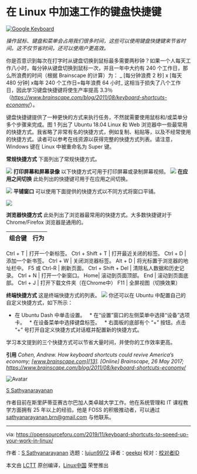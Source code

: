 [#]: collector: (lujun9972)
[#]: translator: (geekpi)
[#]: reviewer: ( )
[#]: publisher: ( )
[#]: url: ( )
[#]: subject: (Keyboard Shortcuts to Speed Up Your Work in Linux)
[#]: via: (https://opensourceforu.com/2019/11/keyboard-shortcuts-to-speed-up-your-work-in-linux/)
[#]: author: (S Sathyanarayanan https://opensourceforu.com/author/s-sathyanarayanan/)

在 Linux 中加速工作的键盘快捷键
======

[![Google Keyboard][1]][2]

_操作鼠标、键盘和菜单会占用我们很多时间，这些可以使用键盘快捷键来节省时间。这不仅节省时间，还可以使用户更高效。_

你是否意识到每次在打字时从键盘切换到鼠标最多需要两秒钟？如果一个人每天工作八小时，每分钟从键盘切换到鼠标一次，并且一年中大约有 240 个工作日，那么所浪费的时间（根据 Brainscape 的计算）为：
_ [每分钟浪费 2 秒] x [每天 480 分钟] x每年 240 个工作日=每年浪费 64 小时_
这相当于损失了八个工作日，因此学习键盘快捷键将使生产率提高 3.3％（_<https://www.brainscape.com/blog/2011/08/keyboard-shortcuts-economy/>_）。

键盘快捷键提供了一种更快的方式来执行任务，不然就需要使用鼠标和/或菜单分多个步骤来完成。图 1 列出了 Ubuntu 18.04 Linux 和 Web 浏览器中一些最常用的快捷方式。我省略了非常有名的快捷方式，例如复制、粘贴等，以及不经常使用的快捷方式。读者可以参考在线资源以获得完整的快捷方式列表。请注意，Windows 键在 Linux 中被重命名为 Super 键。

**常规快捷方式**
下面列出了常规快捷方式。

[![][3]][4]
**打印屏幕和屏幕录像**
以下快捷方式可用于打印屏幕或录制屏幕视频。
[![][5]][6]
**在应用之间切换**
此处列出的快捷键可用于在应用之间切换。

[![][7]][8]
**平铺窗口**
可以使用下面提供的快捷方式以不同方式将窗口平铺。

[![][9]][10]

**浏览器快捷方式**
此处列出了浏览器最常用的快捷方式。大多数快捷键对于 Chrome/Firefox 浏览器是通用的。

**组合键** | **行为**
---|---

Ctrl + T | 打开一个新标签。
Ctrl + Shift + T | 打开最近关闭的标签。
Ctrl + D | 添加一个新书签。
Ctrl + W | 关闭浏览器标签。
Alt + D | 将光标置于浏览器的地址栏中。
F5 或 Ctrl-R | 刷新页面。
Ctrl + Shift + Del | 清除私人数据和历史记录。
Ctrl + N | 打开一个新窗口。
Home| 滚动到页面顶部。
End | 滚动到页面底部。
Ctrl + J | 打开下载文件夹（在Chrome中）
F11 | 全屏视图（切换效果）

**终端快捷方式**
这是终端快捷方式的列表。
[![][11]][12]
你还可以在 Ubuntu 中配置自己的自定义快捷方式，如下所示：


  * 在 Ubuntu Dash 中单击设置。
  * 在“设置”窗口的左侧菜单中选择“设备”选项卡。
  * 在设备菜单中选择键盘标签。
  * 右面板的底部有个 “+” 按钮。点击 “+” 号打开自定义快捷方式对话框并配置新的快捷方式。



学习本文提到的三个快捷方式可以节省大量时间，并使你的工作效率更高。

**引用**
_Cohen, Andrew. How keyboard shortcuts could revive America’s economy; [www.brainscape.com][13]. [Online] Brainscape, 26 May 2017; <https://www.brainscape.com/blog/2011/08/keyboard-shortcuts-economy/>_

![Avatar][14]

[S Sathyanarayanan][15]

作者目前在斯里萨蒂亚赛古尔巴加人类卓越大学工作。他在系统管理和 IT 课程教学方面拥有 25 年以上的经验。他是 FOSS 的积极推动者，可以通过 [sathyanarayanan.brn@gmail.com][16] 与他联系。

--------------------------------------------------------------------------------

via: https://opensourceforu.com/2019/11/keyboard-shortcuts-to-speed-up-your-work-in-linux/

作者：[S Sathyanarayanan][a]
选题：[lujun9972][b]
译者：[geekpi](https://github.com/geekpi)
校对：[校对者ID](https://github.com/校对者ID)

本文由 [LCTT](https://github.com/LCTT/TranslateProject) 原创编译，[Linux中国](https://linux.cn/) 荣誉推出

[a]: https://opensourceforu.com/author/s-sathyanarayanan/
[b]: https://github.com/lujun9972
[1]: https://i1.wp.com/opensourceforu.com/wp-content/uploads/2016/12/Google-Keyboard.jpg?resize=696%2C418&ssl=1 (Google Keyboard)
[2]: https://i1.wp.com/opensourceforu.com/wp-content/uploads/2016/12/Google-Keyboard.jpg?fit=750%2C450&ssl=1
[3]: https://i0.wp.com/opensourceforu.com/wp-content/uploads/2019/11/1.png?resize=350%2C319&ssl=1
[4]: https://i0.wp.com/opensourceforu.com/wp-content/uploads/2019/11/1.png?ssl=1
[5]: https://i1.wp.com/opensourceforu.com/wp-content/uploads/2019/11/NW.png?resize=350%2C326&ssl=1
[6]: https://i1.wp.com/opensourceforu.com/wp-content/uploads/2019/11/NW.png?ssl=1
[7]: https://i1.wp.com/opensourceforu.com/wp-content/uploads/2019/11/2.png?resize=350%2C264&ssl=1
[8]: https://i1.wp.com/opensourceforu.com/wp-content/uploads/2019/11/2.png?ssl=1
[9]: https://i1.wp.com/opensourceforu.com/wp-content/uploads/2019/11/3.png?resize=350%2C186&ssl=1
[10]: https://i1.wp.com/opensourceforu.com/wp-content/uploads/2019/11/3.png?ssl=1
[11]: https://i2.wp.com/opensourceforu.com/wp-content/uploads/2019/11/7.png?resize=350%2C250&ssl=1
[12]: https://i2.wp.com/opensourceforu.com/wp-content/uploads/2019/11/7.png?ssl=1
[13]: http://www.brainscape.com
[14]: https://secure.gravatar.com/avatar/736684a2707f2ed7ae72675edf7bb3ee?s=100&r=g
[15]: https://opensourceforu.com/author/s-sathyanarayanan/
[16]: mailto:sathyanarayanan.brn@gmail.com
